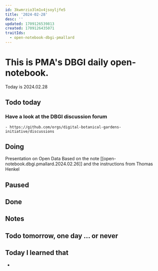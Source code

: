 ```yaml
---
id: 3kwmrzio3lm1v4jsoyljfe5
title: '2024-02-28'
desc: ''
updated: 1709126539813
created: 1709126435071
traitIds:
  - open-notebook-dbgi-pmallard
---
```



# This is PMA's DBGI daily open-notebook.

Today is 2024.02.28

## Todo today

### Have a look at the DBGI discussion forum
    - https://github.com/orgs/digital-botanical-gardens-initiative/discussions
###
###

## Doing

Presentation on Open Data 
Based on the note [[open-notebook.dbgi.pmallard.2024.02.26]] and the instructions from Thomas Henkel

## Paused

## Done

## Notes

## Todo tomorrow, one day ... or never

###
###
###


## Today I learned that

-